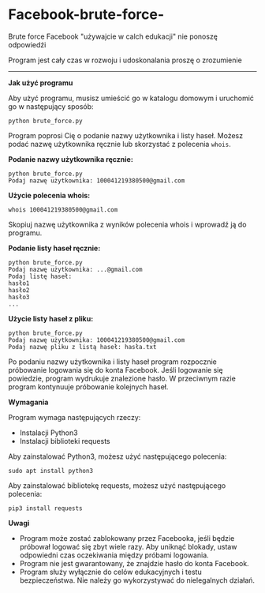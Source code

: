# Facebook-brute-force-
Brute force Facebook "używajcie w calch edukacji" nie ponoszę odpowiedźi

Program jest cały czas w rozwoju i udoskonalania proszę o zrozumienie 
_____________________________________________
**Jak użyć programu**

Aby użyć programu, musisz umieścić go w katalogu domowym i uruchomić go w następujący sposób:

```
python brute_force.py
```

Program poprosi Cię o podanie nazwy użytkownika i listy haseł. Możesz podać nazwę użytkownika ręcznie lub skorzystać z polecenia `whois`.

**Podanie nazwy użytkownika ręcznie:**

```
python brute_force.py
Podaj nazwę użytkownika: 100041219380500@gmail.com
```

**Użycie polecenia whois:**

```
whois 100041219380500@gmail.com
```

Skopiuj nazwę użytkownika z wyników polecenia whois i wprowadź ją do programu.

**Podanie listy haseł ręcznie:**

```
python brute_force.py
Podaj nazwę użytkownika: ...@gmail.com
Podaj listę haseł:
hasło1
hasło2
hasło3
...
```

**Użycie listy haseł z pliku:**

```
python brute_force.py
Podaj nazwę użytkownika: 100041219380500@gmail.com
Podaj nazwę pliku z listą haseł: hasła.txt
```

Po podaniu nazwy użytkownika i listy haseł program rozpocznie próbowanie logowania się do konta Facebook. Jeśli logowanie się powiedzie, program wydrukuje znalezione hasło. W przeciwnym razie program kontynuuje próbowanie kolejnych haseł.

**Wymagania**

Program wymaga następujących rzeczy:

* Instalacji Python3
* Instalacji biblioteki requests

Aby zainstalować Python3, możesz użyć następującego polecenia:

```
sudo apt install python3
```

Aby zainstalować bibliotekę requests, możesz użyć następującego polecenia:

```
pip3 install requests
```

**Uwagi**

* Program może zostać zablokowany przez Facebooka, jeśli będzie próbował logować się zbyt wiele razy. Aby uniknąć blokady, ustaw odpowiedni czas oczekiwania między próbami logowania.
* Program nie jest gwarantowany, że znajdzie hasło do konta Facebook.
* Program służy wyłącznie do celów edukacyjnych i testu bezpieczeństwa. Nie należy go wykorzystywać do nielegalnych działań.
